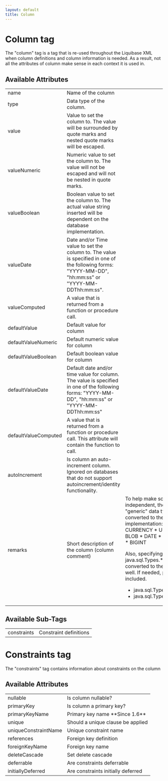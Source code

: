 ```yaml
---
layout: default
title: Column
---
```


# Column tag #

The "column" tag is a tag that is re-used throughout the Liquibase XML when column definitions and column information is needed. As a result, not all the attributes of column make sense in each context it is used in.





## Available Attributes ##

<table>
<tr><td>name</td><td>Name of the column  </td></tr>
<tr><td>type</td><td>Data type of the column.  </td></tr>
<tr><td>value</td><td>Value to set the column to. The value will be surrounded by quote marks and nested quote marks will be escaped.  </td></tr>
<tr><td>valueNumeric</td><td>Numeric value to set the column to. The value will not be escaped and will not be nested in quote marks.</td></tr>
<tr><td>valueBoolean</td><td>Boolean value to set the column to. The actual value string inserted will be dependent on the database implementation.</td></tr>
<tr><td>valueDate</td><td>Date and/or Time value to set the column to. The value is specified in one of the following forms: "YYYY-MM-DD", "hh:mm:ss" or "YYYY-MM-DDThh:mm:ss".</td></tr>
<tr><td>valueComputed</td><td>A value that is returned from a function or procedure call.</td></tr>
<tr><td>defaultValue</td><td>Default value for column</td></tr>
<tr><td>defaultValueNumeric</td><td>Default numeric value for column</td></tr>
<tr><td>defaultValueBoolean</td><td>Default boolean value for column</td></tr>
<tr><td>defaultValueDate</td><td>Default date and/or time value for column.  The value is specified in one of the following forms: "YYYY-MM-DD", "hh:mm:ss" or "YYYY-MM-DDThh:mm:ss"</td></tr>
<tr><td>defaultValueComputed</td><td>A value that is returned from a function or procedure call.  This attribute will contain the function to call.</td></tr>
<tr><td>autoIncrement</td><td>Is column an auto-increment column.  Ignored on databases that do not support autoincrement/identity functionality.</td></tr>
<tr><td>remarks</td><td>Short description of the column (column comment)</td><td>To help make scripts database-independent, the following "generic" data types   will be converted to the correct database implementation:
* BOOLEAN
* CURRENCY
* UUID
* CLOB
* BLOB
* DATE
* DATETIME
* TIME
* BIGINT

Also, specifying a java.sql.Types.* type will be converted to the correct type as well. If needed, precision can be included.
* java.sql.Types.TIMESTAMP
* java.sql.Types.VARCHAR(255)
</td></tr>
</table>

## Available Sub-Tags ##

<table>
<tr><td>constraints</td><td>Constraint definitions</td></tr>
</table>

# Constraints tag #

The "constraints" tag contains information about constraints on the column

## Available Attributes ##

<table>
<tr><td>nullable</td><td>Is column nullable?</td></tr>
<tr><td>primaryKey</td><td>Is column a primary key?</td></tr>
<tr><td>primaryKeyName</td><td>Primary key name **Since 1.6**  </td></tr>
<tr><td>unique</td><td>Should a unique clause be applied  </td></tr>
<tr><td>uniqueConstraintName</td><td>Unique constraint name</td></tr>
<tr><td>references</td><td>Foreign key definition</td></tr>
<tr><td>foreignKeyName</td><td>Foreign key name</td></tr>
<tr><td>deleteCascade</td><td>Set delete cascade</td></tr>
<tr><td>deferrable</td><td>Are constraints deferrable</td></tr>
<tr><td>initiallyDeferred</td><td>Are constraints initially deferred</td></tr>
</table>